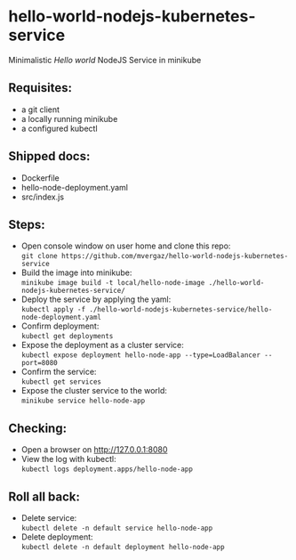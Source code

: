 # hello-world-nodejs-kubernetes-service
Minimalistic *Hello world* NodeJS Service in minikube
## Requisites:
-   a git client
-   a locally running minikube
-   a configured kubectl
## Shipped docs:
-   Dockerfile
-   hello-node-deployment.yaml
-   src/index.js
##  Steps:
-   Open console window on user home and clone this repo:\
`git clone https://github.com/mvergaz/hello-world-nodejs-kubernetes-service`
-   Build the image into minikube:\
`minikube image build -t local/hello-node-image ./hello-world-nodejs-kubernetes-service/`
-   Deploy the service by applying the yaml:\
`kubectl apply -f ./hello-world-nodejs-kubernetes-service/hello-node-deployment.yaml`
-   Confirm deployment:\
`kubectl get deployments`
-   Expose the deployment as a cluster service:\
`kubectl expose deployment hello-node-app --type=LoadBalancer --port=8080`
-   Confirm the service:\
`kubectl get services`
-   Expose the cluster service to the world:\
`minikube service hello-node-app`
## Checking:
-   Open a browser on http://127.0.0.1:8080
-   View the log with kubectl:\
`kubectl logs deployment.apps/hello-node-app`
## Roll all back:
-   Delete service:\
`kubectl delete -n default service hello-node-app`
-   Delete deployment:\
`kubectl delete -n default deployment hello-node-app`
